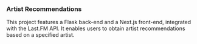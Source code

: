 ### Artist Recommendations

This project features a Flask back-end and a Next.js front-end, integrated with the Last.FM API. It enables users to obtain artist recommendations based on a specified artist.